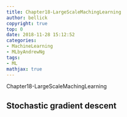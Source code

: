 ```yaml
---
title: Chapter18-LargeScaleMachingLearning
author: bellick
copyright: true
top: 0
date: 2018-11-28 15:12:52
categories:
- MachineLearning
- MLbyAndrewNg
tags:
- ML
mathjax: true
---
```

Chapter18-LargeScaleMachingLearning
## Stochastic gradient descent

